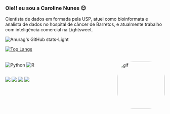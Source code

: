 ### Oie!! eu sou a Caroline Nunes 😊

Cientista de dados em formada pela USP, atuei como bioinformata e analista de dados no hospital de câncer de Barretos, e atualmente trabalho com inteligência comercial na Lightsweet. 


![Anurag's GitHub stats-Light](https://github-readme-stats.vercel.app/api?username=itscarolnunes&show_icons=true&theme=radical#gh-light-mode-only)

[![Top Langs](https://github-readme-stats.vercel.app/api/top-langs/?username=itscarolnunes&show_icons=true&theme=radical#gh-light-mode-only)](https://github.com/anuraghazra/github-readme-stats)

<div style="display: inline_block"><br>
 <img align="center" alt="Python" src="https://img.shields.io/badge/Python-14354C?style=for-the-badge&logo=python&logoColor=white">
 <img align="center" alt="R"  src="https://img.shields.io/badge/R-276DC3?style=for-the-badge&logo=r&logoColor=white">
   <img align="right" alt="gif" height="150" style="border-radius:50px;" src="https://live.staticflickr.com/65535/52660681257_6caf320a99_n.jpg">
</div>

 ##
 
 <div> 
  <a href="https://instagram.com/itscarolnunes" target="_blank"><img src="https://img.shields.io/badge/-Instagram-%23E4405F?style=for-the-badge&logo=instagram&logoColor=white" target="_blank"></a>
 	<a href="https://www.twitch.tv/itscarolnunes" target="_blank"><img src="https://img.shields.io/badge/Twitch-9146FF?style=for-the-badge&logo=twitch&logoColor=white" target="_blank"></a>
  <a href = "mailto:carolnunes.gv@gmail.com"><img src="https://img.shields.io/badge/-Gmail-%23333?style=for-the-badge&logo=gmail&logoColor=white" target="_blank"></a>
  <a href="https://www.linkedin.com/in/itscarolnunes/" target="_blank"><img src="https://img.shields.io/badge/-LinkedIn-%230077B5?style=for-the-badge&logo=linkedin&logoColor=white" target="_blank"></a>  
   
</div>
 
